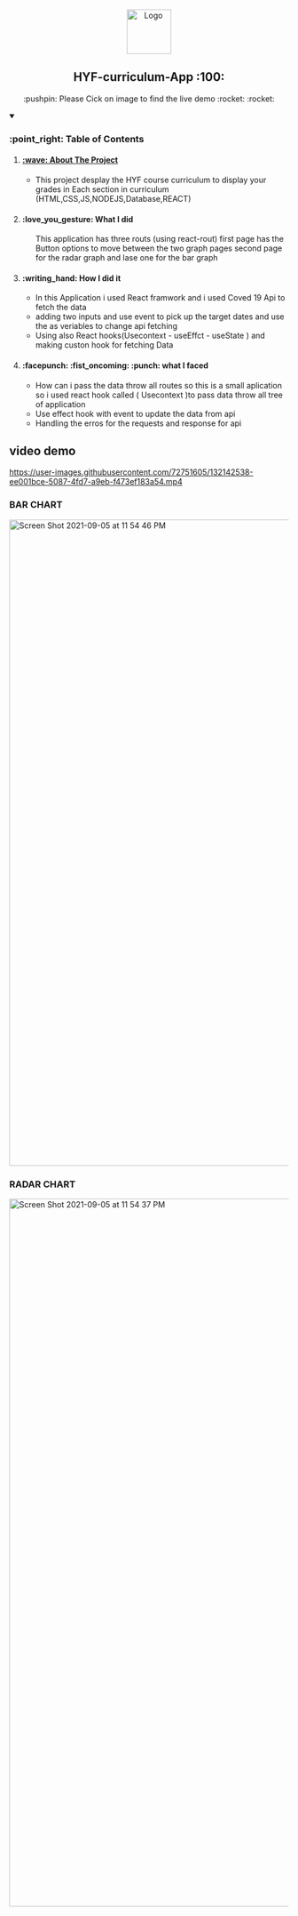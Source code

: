 <br />
<p align="center">
  <a href="https://hyf-curriculum-app.netlify.app/ ">
   <img src="https://yt3.ggpht.com/ytc/AKedOLReKLvi3H044OrI-QbBy2Fipc0l8tpldfEKIv07vQ=s176-c-k-c0x00ffffff-no-rj-mo" alt="Logo" width="80" height="80">

  </a>
   <h2 align="center">HYF-curriculum-App :100:</h2>
       <p align="center"> :pushpin: Please  Cick on image to find the live demo 	:rocket:	:rocket: </p>
<details open="open">
  <summary><h3>:point_right: Table of Contents</h3></summary>
  <ol>
    <li>
      <a href="#about-the-project"><h4> :wave: About The Project</h4></a> 
      <ul>
        <li>This project desplay the HYF course curriculum to display your grades in Each section in curriculum (HTML,CSS,JS,NODEJS,Database,REACT)</li>
      </ul>
    </li>
    <li>
       <h4>:love_you_gesture:  What I did</h4>
       <ul>
          This application has three routs (using react-rout) first page has the Button options to move between the two graph pages second page for the radar graph and lase one for the bar graph
      </ul></li>
     <li>
       <h4> :writing_hand: How I did it </h4>
       <ul>
          <li>In this Application i used React framwork and i used Coved 19 Api to fetch the data </li> 
         <li>adding two inputs and use event to pick up the target dates and use the as veriables to change api fetching  </li>
         <li>Using also React hooks(Usecontext - useEffct - useState ) and making custon hook for fetching Data </li>
      </ul></li>
      <li>
     <h4> :facepunch:
:fist_oncoming:
:punch: what I faced </h4>
       <ul>
          <li> How can i pass the data throw all routes so this is a small aplication so i used react hook called ( Usecontext )to pass data throw all tree of application  </li> 
         <li>Use effect hook with event to update the data from api  </li>
         <li>Handling the erros for the requests and response for api  </li>
      </ul></li>
    
  </ol>
</details>


 ## video demo
  https://user-images.githubusercontent.com/72751605/132142538-ee001bce-5087-4fd7-a9eb-f473ef183a54.mp4

<p align="center">
 
### BAR CHART 
<img width="1163" alt="Screen Shot 2021-09-05 at 11 54 46 PM" src="https://user-images.githubusercontent.com/72751605/132142414-5c07383e-47a9-41e4-97ca-2f211a5708cd.png">

### RADAR CHART 

<img width="1274" alt="Screen Shot 2021-09-05 at 11 54 37 PM" src="https://user-images.githubusercontent.com/72751605/132142554-c1ce28ca-44fc-4e42-8380-da480646a8c1.png">
  </p>


